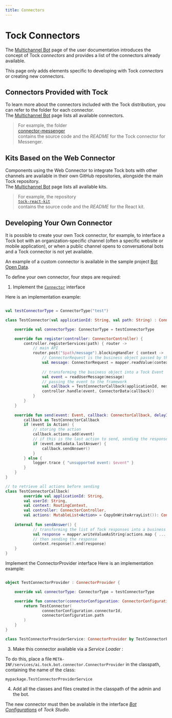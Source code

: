 ```yaml
---
title: Connectors
---
```


# Tock Connectors

The [Multichannel Bot](../user/guides/channels) page of the user documentation introduces the concept of Tock _connectors_ and provides a list of the connectors already available.

This page only adds elements specific to developing with Tock _connectors_ or creating new connectors.

## Connectors Provided with Tock

To learn more about the connectors included with the Tock distribution, you can refer to the folder for each connector.  
The [Multichannel Bot](../user/guides/channels) page lists all available connectors.

> For example, the folder  
[connector-messenger](https://github.com/theopenconversationkit/tock/tree/master/bot/connector-messenger)  
contains the source code and the _README_ for the Tock connector for Messenger.

## Kits Based on the Web Connector

Components using the Web Connector to integrate Tock bots with other channels are available in their own GitHub repositories, alongside the main Tock repository.  
The [Multichannel Bot](../user/guides/channels) page lists all available kits.

> For example, the repository  
[`tock-react-kit`](https://github.com/theopenconversationkit/tock-react-kit)  
contains the source code and the _README_ for the React kit.

## Developing Your Own Connector

It is possible to create your own Tock connector, for example, to interface a Tock bot with an organization-specific channel (often a specific website or mobile application), or when a public channel opens to conversational bots and a Tock connector is not yet available.

An example of a custom connector is available in the sample project [Bot Open Data](https://github.com/theopenconversationkit/tock-bot-open-data/tree/master/src/main/kotlin/connector).

To define your own connector, four steps are required:

1) Implement the [`Connector`](https://doc.tock.ai/tock/dokka/tock/ai.tock.bot.connector/-connector/index.html) interface  

Here is an implementation example:

```kotlin

val testConnectorType = ConnectorType("test")

class TestConnector(val applicationId: String, val path: String) : Connector {

    override val connectorType: ConnectorType = testConnectorType

    override fun register(controller: ConnectorController) {
        controller.registerServices(path) { router ->
            // main API
            router.post("$path/message").blockingHandler { context ->
                // ConnectorRequest is the business object passed by the frontend app
                val message: ConnectorRequest = mapper.readValue(context.bodyAsString)
                
                // transforming the business object into a Tock Event
                val event = readUserMessage(message)
                // passing the event to the framework
                val callback = TestConnectorCallback(applicationId, message.userId, context, controller)
                controller.handle(event, ConnectorData(callback))
            }
        }
    }
    
    override fun send(event: Event, callback: ConnectorCallback, delayInMs: Long) {
        callback as TestConnectorCallback
        if (event is Action) {
            // storing the action
            callback.actions.add(event)
            // if this is the last action to send, sending the response
            if (event.metadata.lastAnswer) {
                callback.sendAnswer()
            }
        } else {
            logger.trace { "unsupported event: $event" }
        }
    }    
}

// to retrieve all actions before sending
class TestConnectorCallback(
        override val applicationId: String,
        val userId: String,
        val context: RoutingContext,
        val controller: ConnectorController,
        val actions: MutableList<Action> = CopyOnWriteArrayList()): ConnectorCallbackBase(applicationId, testConnectorType) {
    
    internal fun sendAnswer() {
            // transforming the list of Tock responses into a business response
            val response = mapper.writeValueAsString(actions.map { ... })
            // then sending the response
            context.response().end(response)
    }
}         
```
Implement the ConnectorProvider interface
Here is an implementation example:

```kotlin

object TestConnectorProvider : ConnectorProvider {

    override val connectorType: ConnectorType = testConnectorType

    override fun connector(connectorConfiguration: ConnectorConfiguration): Connector {
        return TestConnector(
                connectorConfiguration.connectorId,
                connectorConfiguration.path
        )
    }
}

class TestConnectorProviderService: ConnectorProvider by TestConnectorProvider
```

3) Make this connector available via a _Service Loader_ :

To do this, place a file `META-INF/services/ai.tock.bot.connector.ConnectorProvider` in the classpath,
containing the name of the class:

`mypackage.TestConnectorProviderService`

4) Add all the classes and files created in the classpath of the admin and the bot.

The new connector must then be available in the interface [_Bot Configurations_](../user/studio/configuration) of _Tock Studio_.
